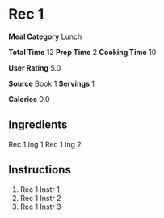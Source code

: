 # Rec 1

**Meal Category** Lunch

**Total Time** 12
**Prep Time** 2
**Cooking Time** 10

**User Rating** 5.0

**Source** Book 1
**Servings** 1

**Calories** 0.0

## Ingredients

Rec 1 Ing 1
Rec 1 Ing 2

## Instructions

1) Rec 1 Instr 1
2) Rec 1 Instr 2
3) Rec 1 Instr 3